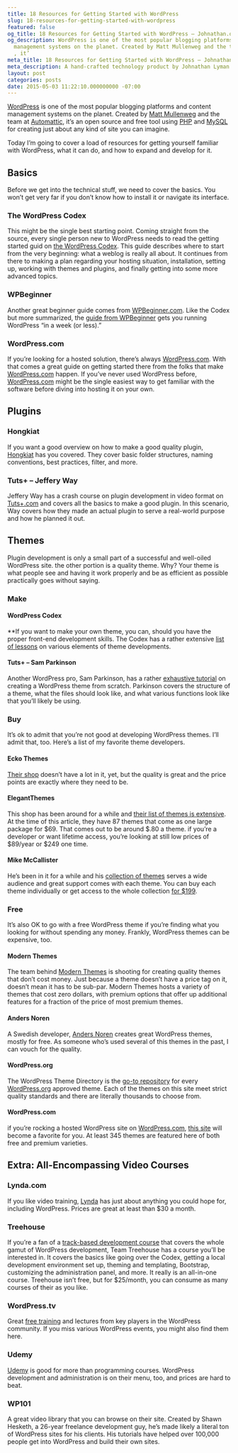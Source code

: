 ```yaml
---
title: 18 Resources for Getting Started with WordPress
slug: 18-resources-for-getting-started-with-wordpress
featured: false
og_title: 18 Resources for Getting Started with WordPress – Johnathan.org
og_description: WordPress is one of the most popular blogging platforms and content
  management systems on the planet. Created by Matt Mullenweg and the team at Automattic
  , it’
meta_title: 18 Resources for Getting Started with WordPress – Johnathan.org
meta_description: A hand-crafted technology product by Johnathan Lyman
layout: post
categories: posts
date: 2015-05-03 11:22:10.000000000 -07:00
---
```


[WordPress](http://wordpress.org) is one of the most popular blogging platforms and content management systems on the planet. Created by [Matt Mullenweg](http://ma.tt) and the team at [Automattic](http://automattic.com), it’s an open source and free tool using [PHP](http://php.net) and [MySQL](http://mysql.com) for creating just about any kind of site you can imagine.

Today I’m going to cover a load of resources for getting yourself familiar with WordPress, what it can do, and how to expand and develop for it.

## Basics

Before we get into the technical stuff, we need to cover the basics. You won’t get very far if you don’t know how to install it or navigate its interface.

### The WordPress Codex

This might be the single best starting point. Coming straight from the source, every single person new to WordPress needs to read the getting started guid on [the WordPress Codex](https://codex.wordpress.org/New_To_WordPress_-_Where_to_Start). This guide describes where to start from the very beginning: what a weblog is really all about. It continues from there to making a plan regarding your hosting situation, installation, setting up, working with themes and plugins, and finally getting into some more advanced topics.

### WPBeginner

Another great beginner guide comes from [WPBeginner.com](https://www.wpbeginner.com). Like the Codex but more summarized, the [guide from WPBeginner](http://www.wpbeginner.com/beginners-guide/how-to-learn-wordpress-for-free-in-a-week-or-less/) gets you running WordPress “in a week (or less).”

### WordPress.com

If you’re looking for a hosted solution, there’s always [WordPress.com](http://WordPress.com). With that comes a great guide on getting started there from the folks that make [WordPress.com](http://wordpress.com/) happen. If you’ve never used WordPress before, [WordPress.com](https://learn.wordpress.com/quick-start-guide/) might be the single easiest way to get familiar with the software before diving into hosting it on your own.

## Plugins

### Hongkiat

If you want a good overview on how to make a good quality plugin, [Hongkiat](http://www.hongkiat.com/blog/beginners-guide-to-wordpress-plugin-development/) has you covered. They cover basic folder structures, naming conventions, best practices, filter, and more.

### Tuts+ – Jeffery Way

Jeffery Way has a crash course on plugin development in video format on [Tuts+.com](http://Tutsplus.com) and covers all the basics to make a good plugin. In this scenario, Way covers how they made an actual plugin to serve a real-world purpose and how he planned it out.

## Themes

Plugin development is only a small part of a successful and well-oiled WordPress site. the other portion is a quality theme. Why? Your theme is what people see and having it work properly and be as efficient as possible practically goes without saying.

### Make

#### WordPress Codex

\*\*If you want to make your own theme, you can, should you have the proper front-end development skills. The Codex has a rather extensive [list of lessons](https://codex.wordpress.org/WordPress_Lessons) on various elements of theme developments.

#### Tuts+ – Sam Parkinson

Another WordPress pro, Sam Parkinson, has a rather [exhaustive tutorial](http://code.tutsplus.com/tutorials/how-to-create-a-wordpress-theme-from-scratch--net-706) on creating a WordPress theme from scratch. Parkinson covers the structure of a theme, what the files should look like, and what various functions look like that you’ll likely be using.

### Buy

It’s ok to admit that you’re not good at developing WordPress themes. I’ll admit that, too. Here’s a list of my favorite theme developers.

#### Ecko Themes

[Their shop](http://ecko.me) doesn’t have a lot in it, yet, but the quality is great and the price points are exactly where they need to be.

#### ElegantThemes

This shop has been around for a while and [their list of themes is extensive](http://www.elegantthemes.com). At the time of this article, they have 87 themes that come as one large package for $69. That comes out to be around $.80 a theme. if you’re a developer or want lifetime access, you’re looking at still low prices of $89/year or $249 one time.

#### Mike McCallister

He’s been in it for a while and his [collection of themes](https://array.is/wordpress-themes/) serves a wide audience and great support comes with each theme. You can buy each theme individually or get access to the whole collection [for $199](https://array.is/).

### Free

It’s also OK to go with a free WordPress theme if you’re finding what you looking for without spending any money. Frankly, WordPress themes can be expensive, too.

#### Modern Themes

The team behind [Modern Themes](http://modernthemes.net) is shooting for creating quality themes that don’t cost money. Just because a theme doesn’t have a price tag on it, doesn’t mean it has to be sub-par. Modern Themes hosts a variety of themes that cost zero dollars, with premium options that offer up additional features for a fraction of the price of most premium themes.

#### Anders Noren

A Swedish developer, [Anders Noren](http://www.andersnoren.se) creates great WordPress themes, mostly for free. As someone who’s used several of this themes in the past, I can vouch for the quality.

#### WordPress.org

The WordPress Theme Directory is the [go-to repository](https://wordpress.org/themes/) for every [WordPress.org](http://wordpress.org/) approved theme. Each of the themes on this site meet strict quality standards and there are literally thousands to choose from.

#### WordPress.com

if you’re rocking a hosted WordPress site on [WordPress.com](http://WordPress.com), [this site](https://theme.wordpress.com) will become a favorite for you. At least 345 themes are featured here of both free and premium varieties.

## Extra: All-Encompassing Video Courses

### Lynda.com

If you like video training, [Lynda](http://lynda.com) has just about anything you could hope for, including WordPress. Prices are great at least than $30 a month.

### Treehouse

If you’re a fan of a [track-based development course](https://teamtreehouse.com/tracks/wordpress-development) that covers the whole gamut of WordPress development, Team Treehouse has a course you’ll be interested in. It covers the basics like going over the Codex, getting a local development environment set up, theming and templating, Bootstrap, customizing the administration panel, and more. It really is an all-in-one course. Treehouse isn’t free, but for $25/month, you can consume as many courses of their as you like.

### WordPress.tv

Great [free training](http://wordpress.tv/) and lectures from key players in the WordPress community. If you miss various WordPress events, you might also find them here.

### Udemy

[Udemy](http://udemy.com) is good for more than programming courses. WordPress development and administration is on their menu, too, and prices are hard to beat.

### WP101

A great video library that you can browse on their site. Created by Shawn Hesketh, a 26-year freelance development guy, he’s made likely a literal ton of WordPress sites for his clients. His tutorials have helped over 100,000 people get into WordPress and build their own sites.

